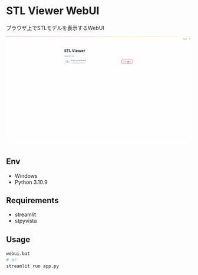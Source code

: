 # STL Viewer WebUI

ブラウザ上でSTLモデルを表示するWebUI

![demo](./docs/20230825_stl_viewer_demo.gif)

## Env

- Windows
- Python 3.10.9

## Requirements

- streamlit
- stpyvista

## Usage

```bash
webui.bat
# or
streamlit run app.py
```
